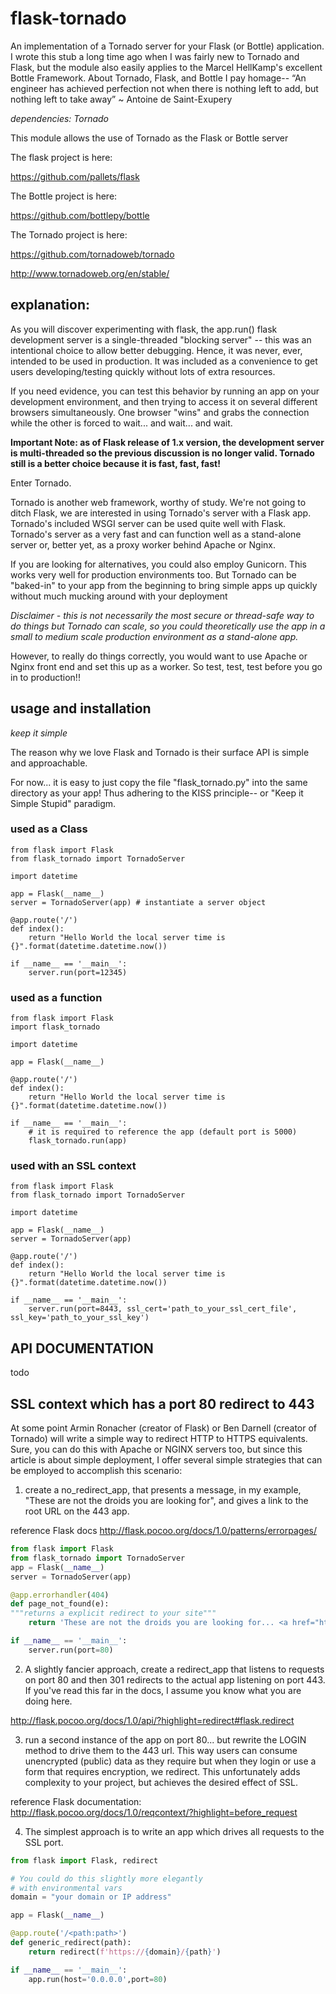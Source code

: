 # flask-tornado
An implementation of a Tornado server for your Flask (or Bottle) application.  I wrote this stub a long time ago when I was fairly new to Tornado and Flask, but the module also easily applies to the Marcel HellKamp's excellent Bottle Framework.  About Tornado, Flask, and Bottle I pay homage-- “An engineer has achieved perfection not when there is nothing left to add, but nothing left to take away” ~ Antoine de Saint-Exupery

*dependencies: Tornado*

This module allows the use of Tornado as the Flask or Bottle server

The flask project is here:

https://github.com/pallets/flask

The Bottle project is here:

https://github.com/bottlepy/bottle

The Tornado project is here:

https://github.com/tornadoweb/tornado

http://www.tornadoweb.org/en/stable/

## explanation:

As you will discover experimenting with flask, the app.run()
flask development server is a single-threaded "blocking server" -- this was an
intentional choice to allow better debugging.  Hence, it was never, ever, intended
to be used in production.  It was included as a convenience to
get users developing/testing quickly without lots of extra resources.

If you need evidence, you can test this behavior by running an app on your development
environment, and then trying to access it on several different browsers
simultaneously.  One browser "wins" and grabs the connection while the
other is forced to wait... and wait... and wait.

**Important Note: as of Flask release of 1.x version, the development server is multi-threaded so the previous discussion is no longer valid.  Tornado still is a better choice because it is fast, fast, fast!**

Enter Tornado.

Tornado is another web framework, worthy of study.  We're not going to ditch Flask, we
are interested in using Tornado's server with a Flask app. Tornado's included WSGI server
can be used quite well with Flask.  Tornado's server as a very fast and can function well
as a stand-alone server or, better yet, as a proxy worker behind Apache or Nginx.

If you are looking for alternatives, you could also employ Gunicorn.
This works very well for production environments too.  But Tornado can
be "baked-in" to your app from the beginning to bring simple apps up quickly
without much mucking around with your deployment

*Disclaimer - this is not necessarily the most secure or thread-safe
way to do things but Tornado can scale, so you could theoretically use the app in a
small to medium scale production environment as a stand-alone app.*

However, to really do things correctly, you would want to use Apache or
Nginx front end and set this up as a worker.  So test, test, test before you go
in to production!!

## usage and installation

*keep it simple*

The reason why we love Flask and Tornado is their surface API is simple and approachable.

For now... it is easy to just copy the file "flask_tornado.py" into the same directory
as your app! Thus adhering to the KISS principle-- or "Keep it Simple Stupid" paradigm.

### used as a Class
```
from flask import Flask
from flask_tornado import TornadoServer

import datetime

app = Flask(__name__)
server = TornadoServer(app) # instantiate a server object

@app.route('/')
def index():
    return "Hello World the local server time is {}".format(datetime.datetime.now())

if __name__ == '__main__':
    server.run(port=12345)
```

### used as a function
```
from flask import Flask
import flask_tornado

import datetime

app = Flask(__name__)

@app.route('/')
def index():
    return "Hello World the local server time is {}".format(datetime.datetime.now())

if __name__ == '__main__':
    # it is required to reference the app (default port is 5000)
    flask_tornado.run(app)
```

### used with an SSL context
```
from flask import Flask
from flask_tornado import TornadoServer

import datetime

app = Flask(__name__)
server = TornadoServer(app)

@app.route('/')
def index():
    return "Hello World the local server time is {}".format(datetime.datetime.now())

if __name__ == '__main__':
    server.run(port=8443, ssl_cert='path_to_your_ssl_cert_file', ssl_key='path_to_your_ssl_key')
```

## API DOCUMENTATION

todo

## SSL context which has a port 80 redirect to 443

At some point Armin Ronacher (creator of Flask) or Ben Darnell (creator of Tornado) will write a simple way to redirect HTTP to HTTPS equivalents.  Sure, you can do this with Apache or NGINX servers too, but since this article is about simple deployment, I offer several simple strategies that can be employed to accomplish this scenario:

1) create a no_redirect_app, that presents a message, in my example, "These are not the droids you are looking for", and gives a link to the root URL on the 443 app.

reference Flask docs http://flask.pocoo.org/docs/1.0/patterns/errorpages/

```python
from flask import Flask
from flask_tornado import TornadoServer
app = Flask(__name__)
server = TornadoServer(app)

@app.errorhandler(404)
def page_not_found(e):
"""returns a explicit redirect to your site"""
    return 'These are not the droids you are looking for... <a href="https://yoursite.com">try checking here</a>'

if __name__ == '__main__':
    server.run(port=80)
```

2) A slightly fancier approach, create a redirect_app that listens to requests on port 80 and then 301 redirects to the actual app listening on port 443.  If you've read this far in the docs, I assume you know what you are doing here.

http://flask.pocoo.org/docs/1.0/api/?highlight=redirect#flask.redirect

3) run a second instance of the app on port 80... but rewrite the LOGIN method to drive them to the 443 url.  This way users can consume unencrypted (public) data as they require but when they login or use a form that requires encryption, we redirect.  This unfortunately adds complexity to your project, but achieves the desired effect of SSL.

reference Flask documentation: http://flask.pocoo.org/docs/1.0/reqcontext/?highlight=before_request

4) The simplest approach is to write an app which drives all requests to the SSL port.

```python
from flask import Flask, redirect

# You could do this slightly more elegantly
# with environmental vars
domain = "your domain or IP address"

app = Flask(__name__)

@app.route('/<path:path>')
def generic_redirect(path):
    return redirect(f'https://{domain}/{path}')

if __name__ == '__main__':
    app.run(host='0.0.0.0',port=80)
```


